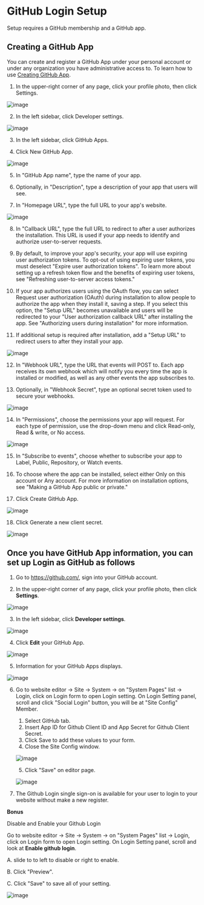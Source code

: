# GitHub Login Setup

Setup requires a GitHub membership and a GitHub app.

## Creating a GitHub App

You can create and register a GitHub App under your personal account or under any organization you have administrative access to.
To learn how to use [Creating GitHub App](https://docs.github.com/en/free-pro-team@latest/developers/apps/creating-a-github-app/).

1. In the upper-right corner of any page, click your profile photo, then click Settings.

 ![image](images/login_social_github/github_create_01.png)

2. In the left sidebar, click Developer settings.

 ![image](images/login_social_github/github_create_02.png)

3. In the left sidebar, click GitHub Apps.

4. Click New GitHub App.

 ![image](images/login_social_github/github_create_03.png)

5. In "GitHub App name", type the name of your app.

6. Optionally, in "Description", type a description of your app that users will see.

7. In "Homepage URL", type the full URL to your app's website.

 ![image](images/login_social_github/github_create_04.png)

8. In "Callback URL", type the full URL to redirect to after a user authorizes the installation. This URL is used if your app needs to identify and authorize user-to-server requests.

9. By default, to improve your app's security, your app will use expiring user authorization tokens. To opt-out of using expiring user tokens, you must deselect "Expire user authorization tokens". To learn more about setting up a refresh token flow and the benefits of expiring user tokens, see "Refreshing user-to-server access tokens."

10. If your app authorizes users using the OAuth flow, you can select Request user authorization (OAuth) during installation to allow people to authorize the app when they install it, saving a step. If you select this option, the "Setup URL" becomes unavailable and users will be redirected to your "User authorization callback URL" after installing the app. See "Authorizing users during installation" for more information.

11. If additional setup is required after installation, add a "Setup URL" to redirect users to after they install your app.

 ![image](images/login_social_github/github_create_05.png)

12. In "Webhook URL", type the URL that events will POST to. Each app receives its own webhook which will notify you every time the app is installed or modified, as well as any other events the app subscribes to.

13. Optionally, in "Webhook Secret", type an optional secret token used to secure your webhooks.

 ![image](images/login_social_github/github_create_05_2.png)

14. In "Permissions", choose the permissions your app will request. For each type of permission, use the drop-down menu and click Read-only, Read & write, or No access.

 ![image](images/login_social_github/github_create_06.png)

15. In "Subscribe to events", choose whether to subscribe your app to Label, Public, Repository, or Watch events.

16. To choose where the app can be installed, select either Only on this account or Any account. For more information on installation options, see "Making a GitHub App public or private."

17. Click Create GitHub App.

 ![image](images/login_social_github/github_create_09.png)

18. Click Generate a new client secret.

 ![image](images/login_social_github/github_create_10.png)

## Once you have GitHub App information, you can set up Login as GitHub as follows

1. Go to <https://github.com/>, sign into your GitHub account.

2. In the upper-right corner of any page, click your profile photo, then click **Settings**.

 ![image](images/login_social_github/github_01.png)

3. In the left sidebar, click **Developer settings**.

 ![image](images/login_social_github/github_02.png)

4. Click **Edit** your GitHub App.

 ![image](images/login_social_github/github_03.png)

5. Information for your GitHub Apps displays.

 ![image](images/login_social_github/github_04.png)

6. Go to website editor -> Site -> System -> on "System Pages" list -> Login, click on Login form to open Login setting. On Login Setting panel, scroll and click "Social Login" button, you will be at "Site Config" Member.

   1. Select GitHub tab.
   2. Insert App ID for Github Client ID and App Secret for Github Client Secret.
   3. Click Save to add these values to your form.
   4. Close the Site Config window.

    ![image](images/login_social_github/github_login_config_01.jpg)

   5. Click "Save" on editor page.

    ![image](images/login_social_github/img_github_login_config_03.png)

7. The Github Login single sign-on is available for your user to login to your website without make a new register.

**Bonus**

Disable and Enable your Github Login

Go to website editor -> Site -> System -> on "System Pages" list -> Login, click on Login form to open Login setting. On Login Setting panel, scroll and look at **Enable github login**.

A.  slide to to left to disable or right to enable.

B.  Click "Preview".

C.  Click "Save" to save all of your setting.

 ![image](images/login_social_github/img_github_login_config_02.png)
